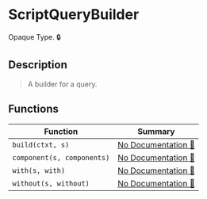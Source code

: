 # ScriptQueryBuilder

Opaque Type\. 🔒

## Description

>  A builder for a query.

## Functions

| Function | Summary |
| --- | --- |
| `build(ctxt, s)` | [No Documentation 🚧](./scriptquerybuilder/build.md) |
| `component(s, components)` | [No Documentation 🚧](./scriptquerybuilder/component.md) |
| `with(s, with)` | [No Documentation 🚧](./scriptquerybuilder/with.md) |
| `without(s, without)` | [No Documentation 🚧](./scriptquerybuilder/without.md) |